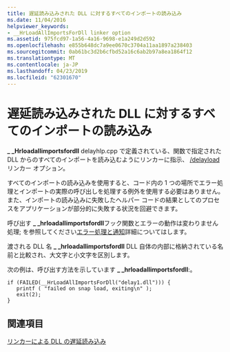 ```yaml
---
title: 遅延読み込みされた DLL に対するすべてのインポートの読み込み
ms.date: 11/04/2016
helpviewer_keywords:
- __HrLoadAllImportsForDll linker option
ms.assetid: 975fcd97-1a56-4a16-9698-e1a249d2d592
ms.openlocfilehash: e855b648dc7a9ee0670c3704a11aa1897a238403
ms.sourcegitcommit: 0ab61bc3d2b6cfbd52a16c6ab2b97a8ea1864f12
ms.translationtype: MT
ms.contentlocale: ja-JP
ms.lasthandoff: 04/23/2019
ms.locfileid: "62301670"
---
```

# <a name="loading-all-imports-for-a-delay-loaded-dll"></a>遅延読み込みされた DLL に対するすべてのインポートの読み込み

**_ _Hrloadallimportsfordll** delayhlp.cpp で定義されている、関数で指定された DLL からのすべてのインポートを読み込むようにリンカーに指示、 [/delayload](delayload-delay-load-import.md)リンカー オプション。

すべてのインポートの読み込みを使用すると、コード内の 1 つの場所でエラー処理とインポートの実際の呼び出しを処理する例外を使用する必要はありません。 また、インポートの読み込みに失敗したヘルパー コードの結果としてのプロセスをアプリケーションが部分的に失敗する状況を回避できます。

呼び出す **_ _hrloadallimportsfordll**フック関数とエラーの動作は変わりません処理; を参照してください[エラー処理と通知](error-handling-and-notification.md)詳細についてはします。

渡される DLL 名 **_ _hrloadallimportsfordll** DLL 自体の内部に格納されている名前と比較され、大文字と小文字を区別します。

次の例は、呼び出す方法を示しています **_ _hrloadallimportsfordll**:。

```
if (FAILED(__HrLoadAllImportsForDll("delay1.dll"))) {
   printf ( "failed on snap load, exiting\n" );
   exit(2);
}
```

## <a name="see-also"></a>関連項目

[リンカーによる DLL の遅延読み込み](linker-support-for-delay-loaded-dlls.md)
